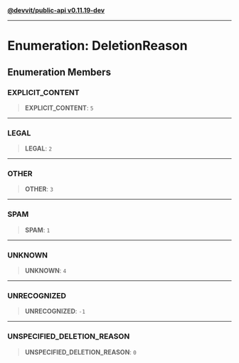 [**@devvit/public-api v0.11.19-dev**](../README.md)

---

# Enumeration: DeletionReason

## Enumeration Members

<a id="explicit_content"></a>

### EXPLICIT_CONTENT

> **EXPLICIT_CONTENT**: `5`

---

<a id="legal"></a>

### LEGAL

> **LEGAL**: `2`

---

<a id="other"></a>

### OTHER

> **OTHER**: `3`

---

<a id="spam"></a>

### SPAM

> **SPAM**: `1`

---

<a id="unknown"></a>

### UNKNOWN

> **UNKNOWN**: `4`

---

<a id="unrecognized"></a>

### UNRECOGNIZED

> **UNRECOGNIZED**: `-1`

---

<a id="unspecified_deletion_reason"></a>

### UNSPECIFIED_DELETION_REASON

> **UNSPECIFIED_DELETION_REASON**: `0`
